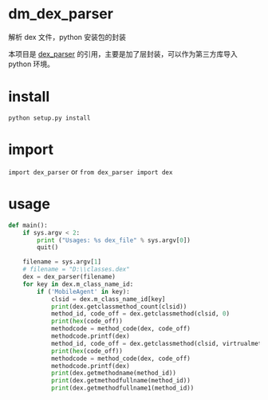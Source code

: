 # dm_dex_parser
解析 dex 文件，python 安装包的封装

本项目是 [dex_parser](https://github.com/ondreji/dex_parser) 的引用，主要是加了层封装，可以作为第三方库导入 python 环境。

# install

`python setup.py install`

# import 

`import dex_parser` or `from dex_parser import dex`

# usage

```python
def main():
    if sys.argv < 2:
        print ("Usages: %s dex_file" % sys.argv[0])
        quit()

    filename = sys.argv[1]
    # filename = "D:\\classes.dex"
    dex = dex_parser(filename)
    for key in dex.m_class_name_id:
        if ('MobileAgent' in key):
            clsid = dex.m_class_name_id[key]
            print(dex.getclassmethod_count(clsid))
            method_id, code_off = dex.getclassmethod(clsid, 0)
            print(hex(code_off))
            methodcode = method_code(dex, code_off)
            methodcode.printf(dex)
            method_id, code_off = dex.getclassmethod(clsid, virtrualmethod_idx= 0)
            print(hex(code_off))
            methodcode = method_code(dex, code_off)
            methodcode.printf(dex)
            print(dex.getmethodname(method_id))
            print(dex.getmethodfullname(method_id))
            print(dex.getmethodfullname1(method_id))
```
